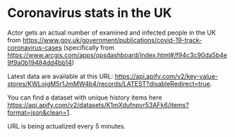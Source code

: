 # Coronavirus stats in the UK 

Actor gets an actual number of examined and infected people in the UK from https://www.gov.uk/government/publications/covid-19-track-coronavirus-cases (specifically from https://www.arcgis.com/apps/opsdashboard/index.html#/f94c3c90da5b4e9f9a0b19484dd4bb14)

Latest data are available at this URL: https://api.apify.com/v2/key-value-stores/KWLojgM5r1JmMW4b4/records/LATEST?disableRedirect=true.

You can find a dataset with unique history items here https://api.apify.com/v2/datasets/K1mXdufnpvr53AFk6/items?format=json&clean=1.

URL is being actualized every 5 minutes.
